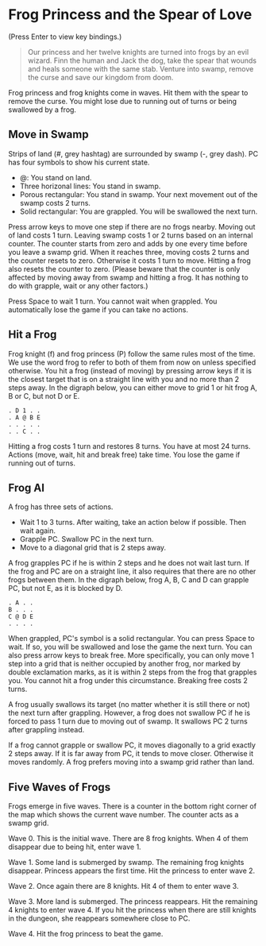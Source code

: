 # Frog Princess and the Spear of Love

(Press Enter to view key bindings.)

> Our princess and her twelve knights are turned into frogs by an evil wizard. Finn the human and Jack the dog, take the spear that wounds and heals someone with the same stab. Venture into swamp, remove the curse and save our kingdom from doom.

Frog princess and frog knights come in waves. Hit them with the spear to remove the curse. You might lose due to running out of turns or being swallowed by a frog.

## Move in Swamp

Strips of land (#, grey hashtag) are surrounded by swamp (-, grey dash). PC has four symbols to show his current state.

* @: You stand on land.
* Three horizonal lines: You stand in swamp.
* Porous rectangular: You stand in swamp. Your next movement out of the swamp costs 2 turns.
* Solid rectangular: You are grappled. You will be swallowed the next turn.

Press arrow keys to move one step if there are no frogs nearby. Moving out of land costs 1 turn. Leaving swamp costs 1 or 2 turns based on an internal counter. The counter starts from zero and adds by one every time before you leave a swamp grid. When it reaches three, moving costs 2 turns and the counter resets to zero. Otherwise it costs 1 turn to move. Hitting a frog also resets the counter to zero. (Please beware that the counter is only affected by moving away from swamp and hitting a frog. It has nothing to do with grapple, wait or any other factors.)

Press Space to wait 1 turn. You cannot wait when grappled. You automatically lose the game if you can take no actions.

## Hit a Frog

Frog knight (f) and frog princess (P) follow the same rules most of the time. We use the word frog to refer to both of them from now on unless specified otherwise. You hit a frog (instead of moving) by pressing arrow keys if it is the closest target that is on a straight line with you and no more than 2 steps away. In the digraph below, you can either move to grid 1 or hit frog A, B or C, but not D or E.

    . D 1 . .
    . A @ B E
    . . . . .
    . . C . .

Hitting a frog costs 1 turn and restores 8 turns. You have at most 24 turns. Actions (move, wait, hit and break free) take time. You lose the game if running out of turns.

## Frog AI

A frog has three sets of actions.

* Wait 1 to 3 turns. After waiting, take an action below if possible. Then wait again.
* Grapple PC. Swallow PC in the next turn.
* Move to a diagonal grid that is 2 steps away.

A frog grapples PC if he is within 2 steps and he does not wait last turn. If the frog and PC are on a straight line, it also requires that there are no other frogs between them. In the digraph below, frog A, B, C and D can grapple PC, but not E, as it is blocked by D.

    . A . .
    B . . .
    C @ D E
    . . . .

When grappled, PC's symbol is a solid rectangular. You can press Space to wait. If so, you will be swallowed and lose the game the next turn. You can also press arrow keys to break free. More specifically, you can only move 1 step into a grid that is neither occupied by another frog, nor marked by double exclamation marks, as it is within 2 steps from the frog that grapples you. You cannot hit a frog under this circumstance. Breaking free costs 2 turns.

A frog usually swallows its target (no matter whether it is still there or not) the next turn after grappling. However, a frog does not swallow PC if he is forced to pass 1 turn due to moving out of swamp. It swallows PC 2 turns after grappling instead.

If a frog cannot grapple or swallow PC, it moves diagonally to a grid exactly 2 steps away. If it is far away from PC, it tends to move closer. Otherwise it moves randomly. A frog prefers moving into a swamp grid rather than land.

## Five Waves of Frogs

Frogs emerge in five waves. There is a counter in the bottom right corner of the map which shows the current wave number. The counter acts as a swamp grid.

Wave 0. This is the initial wave. There are 8 frog knights. When 4 of them disappear due to being hit, enter wave 1.

Wave 1. Some land is submerged by swamp. The remaining frog knights disappear. Princess appears the first time. Hit the princess to enter wave 2.

Wave 2. Once again there are 8 knights. Hit 4 of them to enter wave 3.

Wave 3. More land is submerged. The princess reappears. Hit the remaining 4 knights to enter wave 4. If you hit the princess when there are still knights in the dungeon, she reappears somewhere close to PC.

Wave 4. Hit the frog princess to beat the game.
